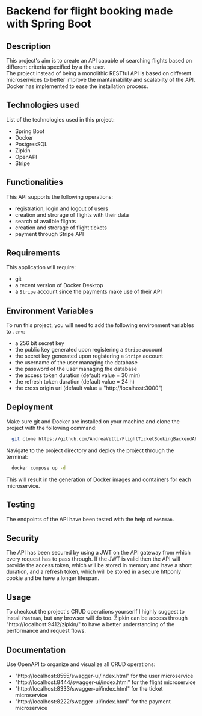 
# Backend for flight booking made with Spring Boot


## Description
This project's aim is to create an API capable of searching flights based on different criteria specified by a the user.\
The project instead of being a monolithic RESTful API is based on different microserivices to better improve the mantainability and scalabilty of the API.\
Docker has implemented to ease the installation process.  

## Technologies used
List of the technologies used in this project:
- Spring Boot
- Docker
- PostgresSQL
- Zipkin
- OpenAPI
- Stripe

## Functionalities
This API supports the following operations:
- registration, login and logout of users
- creation and strorage of flights with their data
- search of availble flights
- creation and strorage of flight tickets
- payment through Stripe API


## Requirements
This application will require: 
- git 
- a recent version of Docker Desktop
- a `Stripe` account since the payments make use of their API


## Environment Variables
To run this project, you will need to add the following environment variables to `.env`:
- a 256 bit secret key
- the public key generated upon registering a `Stripe` account
- the secret key generated upon registering a `Stripe` account
- the username of the user managing the database
- the password of the user managing the database
- the access token duration (default value = 30 min)
- the refresh token duration (default value = 24 h)
- the cross origin url (default value = "http://localhost:3000")


## Deployment
Make sure git and Docker are installed on your machine and clone the project with the following command:

```bash
  git clone https://github.com/AndreaVitti/FlightTicketBookingBackendAPI.git
```
Navigate to the project directory and deploy the project through the terminal:

```bash
  docker compose up -d
```
This will result in the generation of Docker images and containers for each microservice.


## Testing
The endpoints of the API have been tested with the help of `Postman`.

## Security
The API has been secured by using a JWT on the API gateway from which every request has to pass through. If the JWT is valid then the API will provide the access token, which will be stored in memory and have a short duration, and a refresh token, which will be stored in a secure httponly cookie and be have a longer lifespan.  

## Usage
To checkout the project's CRUD operations yourserlf I highly suggest to install `Postman`, but any browser will do too. Zipkin can be access through "http://localhost:9412/zipkin/" to have a better understanding of the performance and request flows.

## Documentation
Use OpenAPI to organize and visualize all CRUD operations:
- "http://localhost:8555/swagger-ui/index.html" for the user microservice
- "http://localhost:8444/swagger-ui/index.html" for the flight microservice
- "http://localhost:8333/swagger-ui/index.html" for the ticket microservice
- "http://localhost:8222/swagger-ui/index.html" for the payment microservice
